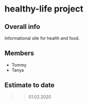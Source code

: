 # healthy-life project

## Overall info
Informational site for health and food.

## Members
* Tommy
* Tanya

## Estimate to date
>> 01.02.2020